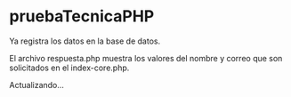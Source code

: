 # pruebaTecnicaPHP

Ya registra los datos en la base de datos.

El archivo respuesta.php muestra los valores del nombre y correo que son solicitados en el index-core.php.



Actualizando...

